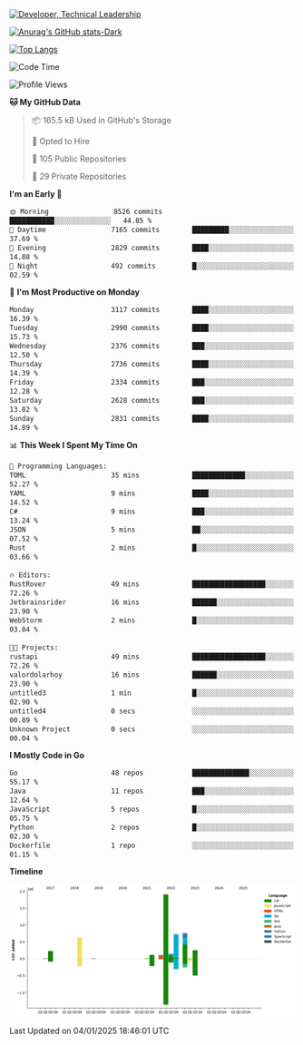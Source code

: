 <div>
  <a href="https://www.linkedin.com/in/arielpineiro/" target="_blank" rel="nofollow noopener noreferrer">
    <img src="https://img.shields.io/badge/-LinkedIn-%230077B5?style=for-the-badge&logo=linkedin&logoColor=white" alt="Developer, Technical Leadership" title="Ariel Piñeiro">
  </a>
</div>

[![Anurag's GitHub stats-Dark](https://github-readme-stats.vercel.app/api?username=arielsrv&show_icons=true&theme=dark#gh-dark-mode-only)](https://github.com/anuraghazra/github-readme-stats#gh-dark-mode-only)

[![Top Langs](https://github-readme-stats.vercel.app/api/top-langs/?username=arielsrv&layout=compact&langs_count=10&theme=dark#gh-dark-mode-only)](https://github.com/anuraghazra/github-readme-stats&theme=dark#gh-dark-mode-only)

<!--START_SECTION:waka-->
![Code Time](http://img.shields.io/badge/Code%20Time-1%2C108%20hrs%2053%20mins-blue)

![Profile Views](http://img.shields.io/badge/Profile%20Views-1-blue)

**🐱 My GitHub Data** 

> 📦 165.5 kB Used in GitHub's Storage 
 > 
> 💼 Opted to Hire
 > 
> 📜 105 Public Repositories 
 > 
> 🔑 29 Private Repositories 
 > 
**I'm an Early 🐤** 

```text
🌞 Morning                8526 commits        ███████████░░░░░░░░░░░░░░   44.85 % 
🌆 Daytime                7165 commits        █████████░░░░░░░░░░░░░░░░   37.69 % 
🌃 Evening                2829 commits        ████░░░░░░░░░░░░░░░░░░░░░   14.88 % 
🌙 Night                  492 commits         █░░░░░░░░░░░░░░░░░░░░░░░░   02.59 % 
```
📅 **I'm Most Productive on Monday** 

```text
Monday                   3117 commits        ████░░░░░░░░░░░░░░░░░░░░░   16.39 % 
Tuesday                  2990 commits        ████░░░░░░░░░░░░░░░░░░░░░   15.73 % 
Wednesday                2376 commits        ███░░░░░░░░░░░░░░░░░░░░░░   12.50 % 
Thursday                 2736 commits        ████░░░░░░░░░░░░░░░░░░░░░   14.39 % 
Friday                   2334 commits        ███░░░░░░░░░░░░░░░░░░░░░░   12.28 % 
Saturday                 2628 commits        ███░░░░░░░░░░░░░░░░░░░░░░   13.82 % 
Sunday                   2831 commits        ████░░░░░░░░░░░░░░░░░░░░░   14.89 % 
```


📊 **This Week I Spent My Time On** 

```text
💬 Programming Languages: 
TOML                     35 mins             █████████████░░░░░░░░░░░░   52.27 % 
YAML                     9 mins              ████░░░░░░░░░░░░░░░░░░░░░   14.52 % 
C#                       9 mins              ███░░░░░░░░░░░░░░░░░░░░░░   13.24 % 
JSON                     5 mins              ██░░░░░░░░░░░░░░░░░░░░░░░   07.52 % 
Rust                     2 mins              █░░░░░░░░░░░░░░░░░░░░░░░░   03.66 % 

🔥 Editors: 
RustRover                49 mins             ██████████████████░░░░░░░   72.26 % 
Jetbrainsrider           16 mins             ██████░░░░░░░░░░░░░░░░░░░   23.90 % 
WebStorm                 2 mins              █░░░░░░░░░░░░░░░░░░░░░░░░   03.84 % 

🐱‍💻 Projects: 
rustapi                  49 mins             ██████████████████░░░░░░░   72.26 % 
valordolarhoy            16 mins             ██████░░░░░░░░░░░░░░░░░░░   23.90 % 
untitled3                1 min               █░░░░░░░░░░░░░░░░░░░░░░░░   02.90 % 
untitled4                0 secs              ░░░░░░░░░░░░░░░░░░░░░░░░░   00.89 % 
Unknown Project          0 secs              ░░░░░░░░░░░░░░░░░░░░░░░░░   00.04 % 
```

**I Mostly Code in Go** 

```text
Go                       48 repos            ██████████████░░░░░░░░░░░   55.17 % 
Java                     11 repos            ███░░░░░░░░░░░░░░░░░░░░░░   12.64 % 
JavaScript               5 repos             █░░░░░░░░░░░░░░░░░░░░░░░░   05.75 % 
Python                   2 repos             █░░░░░░░░░░░░░░░░░░░░░░░░   02.30 % 
Dockerfile               1 repo              ░░░░░░░░░░░░░░░░░░░░░░░░░   01.15 % 
```



**Timeline**

![Lines of Code chart](https://raw.githubusercontent.com/arielsrv/arielsrv/main/assets/bar_graph.png)


 Last Updated on 04/01/2025 18:46:01 UTC
<!--END_SECTION:waka-->
